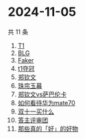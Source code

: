 # 2024-11-05

共 11 条

<!-- BEGIN ZHIHUSEARCH -->
<!-- 最后更新时间 Tue Nov 05 2024 08:34:55 GMT+0800 (China Standard Time) -->
1. [T1](https://www.zhihu.com/search?q=T1)
1. [BLG](https://www.zhihu.com/search?q=BLG)
1. [Faker](https://www.zhihu.com/search?q=Faker)
1. [t1夺冠](https://www.zhihu.com/search?q=t1夺冠)
1. [郑钦文](https://www.zhihu.com/search?q=郑钦文)
1. [珠帘玉幕](https://www.zhihu.com/search?q=珠帘玉幕)
1. [郑钦文vs萨巴伦卡](https://www.zhihu.com/search?q=郑钦文vs萨巴伦卡)
1. [如何看待华为mate70](https://www.zhihu.com/search?q=如何看待华为mate70)
1. [双十一买什么](https://www.zhihu.com/search?q=双十一买什么)
1. [答主评审团](https://www.zhihu.com/search?q=答主评审团)
1. [那些真的「好」的好物](https://www.zhihu.com/search?q=那些真的「好」的好物)
<!-- END ZHIHUSEARCH -->
